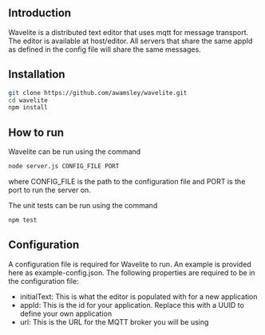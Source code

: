 ## Introduction

Wavelite is a distributed text editor that uses mqtt for message transport. The editor is available at host/editor. All servers that share the same appId as defined in the config file will share the same messages.

## Installation
```sh
git clone https://github.com/awamsley/wavelite.git
cd wavelite
npm install
```

## How to run

Wavelite can be run using the command
```sh
node server.js CONFIG_FILE PORT
```
where CONFIG_FILE is the path to the configuration file and PORT is the port to run the server on.

The unit tests can be run using the command
```sh
npm test
```

## Configuration

A configuration file is required for Wavelite to run. An example is provided here as example-config.json.
The following properties are required to be in the configuration file:

* initialText: This is what the editor is populated with for a new application
* appId: This is the id for your application. Replace this with a UUID to define your own application
* url: This is the URL for the MQTT broker you will be using
